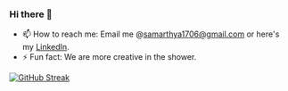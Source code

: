 ### Hi there 👋

- 📫 How to reach me: Email me @samarthya1706@gmail.com or here's my <a href="https://www.linkedin.com/in/samarthya-singh-17a261152/">LinkedIn</a>.
- ⚡ Fun fact: We are more creative in the shower.

[![GitHub Streak](http://github-readme-streak-stats.herokuapp.com?user=Samarthya2912&theme=radical&hide_border=true&date_format=M%20j%5B%2C%20Y%5D)](https://git.io/streak-stats)

